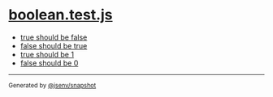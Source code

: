 # [boolean.test.js](../boolean.test.js)


- [true should be false](true_should_be_false/true_should_be_false.md)
- [false should be true](false_should_be_true/false_should_be_true.md)
- [true should be 1](true_should_be_1/true_should_be_1.md)
- [false should be 0](false_should_be_0/false_should_be_0.md)

---

<sub>
  Generated by <a href="https://github.com/jsenv/core/tree/main/packages/independent/snapshot">@jsenv/snapshot</a>
</sub>
